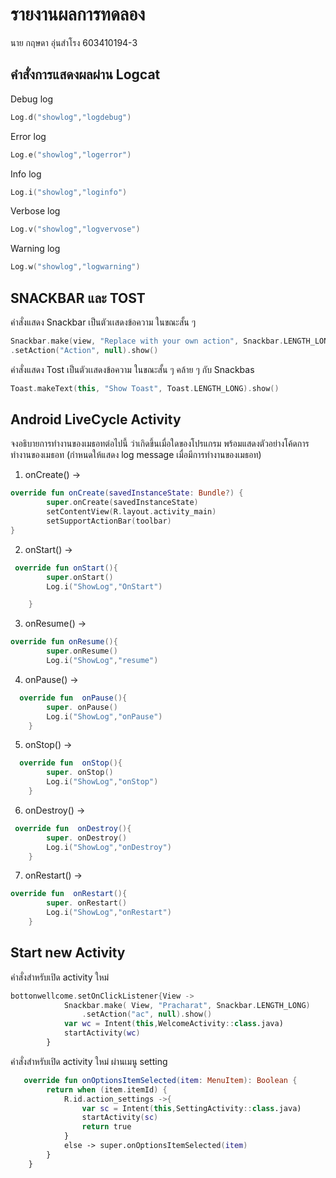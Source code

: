 # รายงานผลการทดลอง

นาย กฤษดา อุ่นสำโรง   603410194-3

## คำสั่งการแสดงผลผ่าน Logcat

Debug log

```kotlin
Log.d("showlog","logdebug")
```

Error log

```kotlin
Log.e("showlog","logerror")
```

Info log

```kotlin
Log.i("showlog","loginfo")
```

Verbose log

```kotlin
Log.v("showlog","logvervose")
```

Warning log

```kotlin
Log.w("showlog","logwarning")
```

## SNACKBAR และ TOST

คำสั่งแสดง Snackbar
เป็นตัวเเสดงข้อความ ในขณะสั้น ๆ  
```kotlin
Snackbar.make(view, "Replace with your own action", Snackbar.LENGTH_LONG)
.setAction("Action", null).show()
```

คำสั่งแสดง Tost
เป็นตัวเเสดงข้อความ ในขณะสั้น ๆ คล้าย ๆ กับ Snackbas
```kotlin
Toast.makeText(this, "Show Toast", Toast.LENGTH_LONG).show()
```

## Android LiveCycle Activity

จงอธิบายการทำงานของเมธอทต่อไปนี้ ว่าเกิดขึ้นเมื่อใดของโปรแกรม พร้อมแสดงตัวอย่างโค้ดการทำงานของเมธอท (กำหนดให้แสดง log message เมื่อมีการทำงานของเมธอท)

1. onCreate() ->

```kotlin
override fun onCreate(savedInstanceState: Bundle?) {
        super.onCreate(savedInstanceState)
        setContentView(R.layout.activity_main)
        setSupportActionBar(toolbar)
}
```

2. onStart() ->

```kotlin
 override fun onStart(){
        super.onStart()
        Log.i("ShowLog","OnStart")

    }
```

3. onResume() ->

```kotlin
override fun onResume(){
        super.onResume()
        Log.i("ShowLog","resume")
```

4. onPause() ->

```kotlin
  override fun  onPause(){
        super. onPause()
        Log.i("ShowLog","onPause")
    }
```

5. onStop() ->

```kotlin
  override fun  onStop(){
        super. onStop()
        Log.i("ShowLog","onStop")
    }
```

6. onDestroy() ->

```kotlin
 override fun  onDestroy(){
        super. onDestroy()
        Log.i("ShowLog","onDestroy")
    }
```

7. onRestart() ->

```kotlin
override fun  onRestart(){
        super. onRestart()
        Log.i("ShowLog","onRestart")
    }
```

## Start new Activity

คำสั่งสำหรับเปิด activity ใหม่

```kotlin
bottonwellcome.setOnClickListener{View ->
            Snackbar.make( View, "Pracharat", Snackbar.LENGTH_LONG)
                .setAction("ac", null).show()
            var wc = Intent(this,WelcomeActivity::class.java)
            startActivity(wc)
        }
```

คำสั่งสำหรับเปิด activity ใหม่ ผ่านเมนู setting

```kotlin
   override fun onOptionsItemSelected(item: MenuItem): Boolean {
        return when (item.itemId) {
            R.id.action_settings ->{
                var sc = Intent(this,SettingActivity::class.java)
                startActivity(sc)
                return true
            }
            else -> super.onOptionsItemSelected(item)
        }
    }
```
